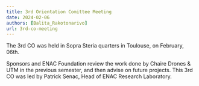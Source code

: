 ```yaml
---
title: 3rd Orientation Comittee Meeting
date: 2024-02-06
authors: [Balita_Rakotonarivo]
url: 3rd-co-meeting
---
```


The 3rd CO was held in Sopra Steria quarters in Toulouse, on February, 06th.

<!--more-->

Sponsors and ENAC Foundation review the work done by Chaire Drones & UTM in the previous semester, and then advise on future projects.
This 3rd CO was led by Patrick Senac, Head of ENAC Research Laboratory.

<!--
---
<p align="center" width="100%">
    <img width="100%" src="featured1.jpg">
</p>

---
-->

<!--<iframe width="560" height="315" src="https://www.youtube.com/embed/0MGmwDh7u-I?si=ntc88idkoh9hKQH4" title="YouTube video player" frameborder="0" allow="accelerometer; autoplay; clipboard-write; encrypted-media; gyroscope; picture-in-picture; web-share" allowfullscreen></iframe>-->
